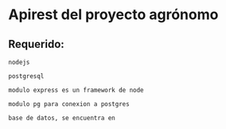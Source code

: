 # Apirest del proyecto agrónomo

## Requerido:
```
nodejs 
```
```
postgresql 
```
```
modulo express es un framework de node
```
```
modulo pg para conexion a postgres
```
```
base de datos, se encuentra en 
```
